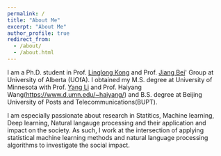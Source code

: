 ```yaml
---
permalink: /
title: "About Me"
excerpt: "About Me"
author_profile: true
redirect_from: 
  - /about/
  - /about.html
---
```


I am a Ph.D. student in Prof. [Linglong Kong](https://sites.ualberta.ca/~lkong/) and Prof. [Jiang Bei](https://sites.ualberta.ca/~bei1/)' Group at University of Alberta (UOfA). I obtained my M.S. degree at University of Minnesota with Prof. [Yang Li](https://yangli-stat.github.io/) and Prof. Haiyang Wang(https://www.d.umn.edu/~haiyang/) and B.S. degree at Beijing University of Posts and Telecommunications(BUPT).

I am especially passionate about research in Statitics, Machine learning, Deep learning, Natural langauge processing and their application and impact on the society. As such, I work at the intersection of applying statistical machine learning methods and natural language processing algorithms to investigate the social impact.


